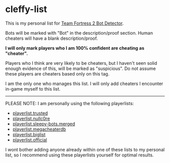 # cleffy-list
This is my personal list for [Team Fortress 2 Bot Detector](https://github.com/PazerOP/tf2_bot_detector). 

Bots will be marked with "Bot" in the description/proof section. Human cheaters will have a blank description/proof.

**I will only mark players who I am 100% confident are cheating as "cheater".**

Players who I think are very likely to be cheaters, but I haven't seen solid enough evidence of this, will be marked as "suspicious". Do not assume these players are cheaters based only on this tag.

I am the only one who manages this list. I will only add cheaters I encounter in-game myself to this list.

---

PLEASE NOTE: I am personally using the following playerlists:
- [playerlist.trusted](https://github.com/ClusterConsultant/TF2BD-Community-Lists/raw/main/playerlist.trusted.zip)
- [playerlist.nullc0re](https://github.com/surepy/tf2db-sleepy-list/releases)
- [playerlist.sleepy-bots.merged](https://github.com/surepy/tf2db-sleepy-list/releases)
- [playerlist.megacheaterdb](https://github.com/surepy/tf2db-sleepy-list/releases)
- [playerlist.biglist](https://github.com/ClusterConsultant/TF2BD-Community-Lists/raw/main/playerlist.biglist.zip)
- [playerlist.official](https://github.com/PazerOP/tf2_bot_detector)

I wont bother adding anyone already within one of these lists to my personal list, so I recommend using these playerlists yourself for optimal results.

